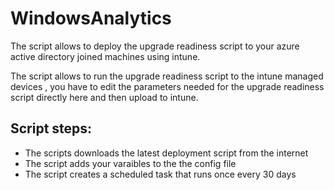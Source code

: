 # WindowsAnalytics
The script allows to deploy the upgrade readiness script to your azure active directory joined machines using intune.

The script allows to run the upgrade readiness script to the intune managed devices , you have to edit the parameters needed for the upgrade readiness script directly here and then
upload to intune.

## Script steps:
* The scripts downloads the latest deployment script from the internet
* The script adds your varaibles to the the config file
* The script creates a scheduled task that runs once every 30 days
